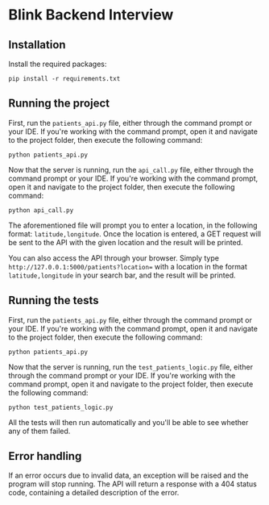 # Blink Backend Interview
## Installation

Install the required packages:

```pip install -r requirements.txt```

## Running the project

First, run the ```patients_api.py``` file, either through the command prompt or your IDE. If you're working with the command prompt, open it and navigate to the project folder, then execute the following command:

```python patients_api.py```

Now that the server is running, run the ```api_call.py``` file, either through the command prompt or your IDE. If you're working with the command prompt, open it and navigate to the project folder, then execute the following command:

```python api_call.py```

The aforementioned file will prompt you to enter a location, in the following format: ```latitude,longitude```. Once the location is entered, a GET request will be sent to the API with the given location and the result will be printed.

You can also access the API through your browser. Simply type ```http://127.0.0.1:5000/patients?location=``` with a location in the format ```latitude,longitude``` in your search bar, and the result will be printed.

## Running the tests

First, run the ```patients_api.py``` file, either through the command prompt or your IDE. If you're working with the command prompt, open it and navigate to the project folder, then execute the following command:

```python patients_api.py```

Now that the server is running, run the ```test_patients_logic.py``` file, either through the command prompt or your IDE. If you're working with the command prompt, open it and navigate to the project folder, then execute the following command:

```python test_patients_logic.py```

All the tests will then run automatically and you'll be able to see whether any of them failed.

## Error handling

If an error occurs due to invalid data, an exception will be raised and the program will stop running. The API will return a response with a 404 status code, containing a detailed description of the error.